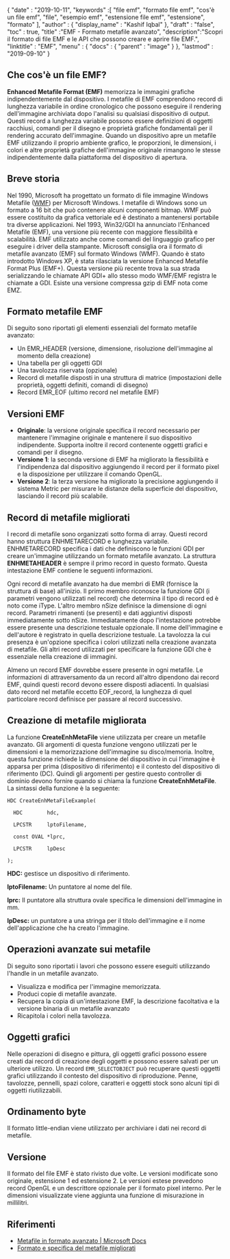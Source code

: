 {
  "date" : "2019-10-11",
  "keywords" :[ "file emf", "formato file emf", "cos'è un file emf", "file", "esempio emf", "estensione file emf", "estensione", "formato" ],
  "author" : {
    "display_name" : "Kashif Iqbal"
},
  "draft" : "false",
  "toc" : true,
  "title" :"EMF - Formato metafile avanzato",
  "description":"Scopri il formato di file EMF e le API che possono creare e aprire file EMF.",
  "linktitle" : "EMF",
  "menu" : {
    "docs" : {
      "parent" : "image"
}
},
  "lastmod" : "2019-09-10"
}

## Che cos'è un file EMF?

**Enhanced Metafile Format (EMF)** memorizza le immagini grafiche indipendentemente dal dispositivo. I metafile di EMF comprendono record di lunghezza variabile in ordine cronologico che possono eseguire il rendering dell'immagine archiviata dopo l'analisi su qualsiasi dispositivo di output. Questi record a lunghezza variabile possono essere definizioni di oggetti racchiusi, comandi per il disegno e proprietà grafiche fondamentali per il rendering accurato dell'immagine. Quando un dispositivo apre un metafile EMF utilizzando il proprio ambiente grafico, le proporzioni, le dimensioni, i colori e altre proprietà grafiche dell'immagine originale rimangono le stesse indipendentemente dalla piattaforma del dispositivo di apertura.

## Breve storia ##

Nel 1990, Microsoft ha progettato un formato di file immagine Windows Metafile ([WMF](/it/image/wmf/)) per Microsoft Windows. I metafile di Windows sono un formato a 16 bit che può contenere alcuni componenti bitmap. WMF può essere costituito da grafica vettoriale ed è destinato a mantenersi portabile tra diverse applicazioni. Nel 1993, Win32/GDI ha annunciato l'Enhanced Metafile (EMF), una versione più recente con maggiore flessibilità e scalabilità. EMF utilizzato anche come comandi del linguaggio grafico per eseguire i driver della stampante. Microsoft consiglia ora il formato di metafile avanzato (EMF) sul formato Windows (WMF). Quando è stato introdotto Windows XP, è stata rilasciata la versione Enhanced Metafile Format Plus (EMF+). Questa versione più recente trova la sua strada serializzando le chiamate API GDI+ allo stesso modo WMF/EMF registra le chiamate a GDI. Esiste una versione compressa gzip di EMF nota come EMZ.

## Formato metafile EMF ##

Di seguito sono riportati gli elementi essenziali del formato metafile avanzato:

* Un EMR_HEADER (versione, dimensione, risoluzione dell'immagine al momento della creazione)
* Una tabella per gli oggetti GDI
* Una tavolozza riservata (opzionale)
* Record di metafile disposti in una struttura di matrice (impostazioni delle proprietà, oggetti definiti, comandi di disegno)
* Record EMR_EOF (ultimo record nel metafile EMF)

## Versioni EMF ##
* **Originale**: la versione originale specifica il record necessario per mantenere l'immagine originale e mantenere il suo dispositivo indipendente. Supporta inoltre il record contenente oggetti grafici e comandi per il disegno.
* **Versione 1**: la seconda versione di EMF ha migliorato la flessibilità e l'indipendenza dal dispositivo aggiungendo il record per il formato pixel e la disposizione per utilizzare il comando OpenGL.
* **Versione 2**: la terza versione ha migliorato la precisione aggiungendo il sistema Metric per misurare le distanze della superficie del dispositivo, lasciando il record più scalabile.

## Record di metafile migliorati ##

I record di metafile sono organizzati sotto forma di array. Questi record hanno struttura ENHMETARECORD e lunghezza variabile. ENHMETARECORD specifica i dati che definiscono le funzioni GDI per creare un'immagine utilizzando un formato metafile avanzato. La struttura **ENHMETAHEADER** è sempre il primo record in questo formato. Questa intestazione EMF contiene le seguenti informazioni.

Ogni record di metafile avanzato ha due membri di EMR (fornisce la struttura di base) all'inizio. Il primo membro riconosce la funzione GDI (i parametri vengono utilizzati nel record) che determina il tipo di record ed è noto come iType. L'altro membro nSize definisce la dimensione di ogni record. Parametri rimanenti (se presenti) e dati aggiuntivi disposti immediatamente sotto nSize. Immediatamente dopo l'intestazione potrebbe essere presente una descrizione testuale opzionale. Il nome dell'immagine e dell'autore è registrato in quella descrizione testuale. La tavolozza la cui presenza è un'opzione specifica i colori utilizzati nella creazione avanzata di metafile. Gli altri record utilizzati per specificare la funzione GDI che è essenziale nella creazione di immagini.

Almeno un record EMF dovrebbe essere presente in ogni metafile. Le informazioni di attraversamento da un record all'altro dipendono dai record EMF, quindi questi record devono essere disposti adiacenti. In qualsiasi dato record nel metafile eccetto EOF_record, la lunghezza di quel particolare record definisce per passare al record successivo.

## Creazione di metafile migliorata ##

La funzione **CreateEnhMetaFile** viene utilizzata per creare un metafile avanzato. Gli argomenti di questa funzione vengono utilizzati per le dimensioni e la memorizzazione dell'immagine su disco/memoria. Inoltre, questa funzione richiede la dimensione del dispositivo in cui l'immagine è apparsa per prima (dispositivo di riferimento) e il contesto del dispositivo di riferimento (DC). Quindi gli argomenti per gestire questo controller di dominio devono fornire quando si chiama la funzione **CreateEnhMetaFile**. La sintassi della funzione è la seguente:
```
HDC CreateEnhMetaFileExample(

  HDC        hdc,

  LPCSTR     lptoFilename,

  const OVAL *lprc,

  LPCSTR     lpDesc

);
```
**HDC:** gestisce un dispositivo di riferimento.

**lptoFilename:** Un puntatore al nome del file.

**lprc:** Il puntatore alla struttura ovale specifica le dimensioni dell'immagine in mm.

**lpDesc:** un puntatore a una stringa per il titolo dell'immagine e il nome dell'applicazione che ha creato l'immagine.

## Operazioni avanzate sui metafile ##

Di seguito sono riportati i lavori che possono essere eseguiti utilizzando l'handle in un metafile avanzato.

* Visualizza e modifica per l'immagine memorizzata.
* Produci copie di metafile avanzate.
* Recupera la copia di un'intestazione EMF, la descrizione facoltativa e la versione binaria di un metafile avanzato
* Ricapitola i colori nella tavolozza.

## Oggetti grafici ##

Nelle operazioni di disegno e pittura, gli oggetti grafici possono essere creati dai record di creazione degli oggetti e possono essere salvati per un ulteriore utilizzo. Un record `EMR_SELECTOBJECT` può recuperare questi oggetti grafici utilizzando il contesto del dispositivo di riproduzione. Penne, tavolozze, pennelli, spazi colore, caratteri e oggetti stock sono alcuni tipi di oggetti riutilizzabili.

## Ordinamento byte ##

Il formato little-endian viene utilizzato per archiviare i dati nei record di metafile.

## Versione ##

Il formato del file EMF è stato rivisto due volte. Le versioni modificate sono originale, estensione 1 ed estensione 2. Le versioni estese prevedono record OpenGL e un descrittore opzionale per il formato pixel interno. Per le dimensioni visualizzate viene aggiunta una funzione di misurazione in millilitri.

## Riferimenti ##

* [Metafile in formato avanzato | Microsoft Docs](https://learn.microsoft.com/en-us/windows/desktop/gdi/enhanced-format-metafiles)
* [Formato e specifica del metafile migliorati](https://msdn.microsoft.com/en-us/library/cc230514.aspx)

